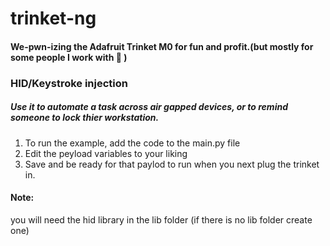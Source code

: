 # trinket-ng
#### We-pwn-izing the Adafruit Trinket M0 for fun and profit.(but mostly for some people I work with :space_invader: )


### HID/Keystroke injection
##### Use it to automate a task across air gapped devices, or to *remind* someone to lock thier workstation.
1. To run the example, add the code to the main.py file
2. Edit the peyload variables to your liking
3. Save and be ready for that paylod to run when you next plug the trinket in.

#### Note:
you will need the hid library in the lib folder (if there is no lib folder create one)
